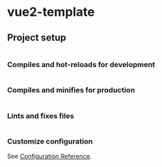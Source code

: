 # vue2-template

## Project setup

```npm install

```

### Compiles and hot-reloads for development

```npm run serve

```

### Compiles and minifies for production

```npm run build

```

### Lints and fixes files

```npm run lint

```

### Customize configuration

See [Configuration Reference](https://cli.vuejs.org/config/).
